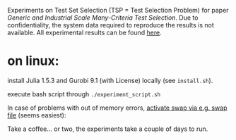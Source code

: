 Experiments on Test Set Selection (TSP = Test Selection Problem) for paper *Generic and Industrial Scale Many-Criteria Test Selection*.
Due to confidentiality, the system data required to reproduce the results is not available. All experimental results can be found [here](https://zenodo.org/record/7740864#.ZBMIG4DMJH4).

on linux:
=========
install Julia 1.5.3 and Gurobi 9.1 (with License) locally (see `install.sh`).

execute bash script through `./experiment_script.sh`

In case of problems with out of memory errors, [activate swap via e.g. swap file](https://askubuntu.com/questions/33697/how-do-i-add-swap-after-system-installation) (seems easiest):

Take a coffee... or two, the experiments take a couple of days to run.
